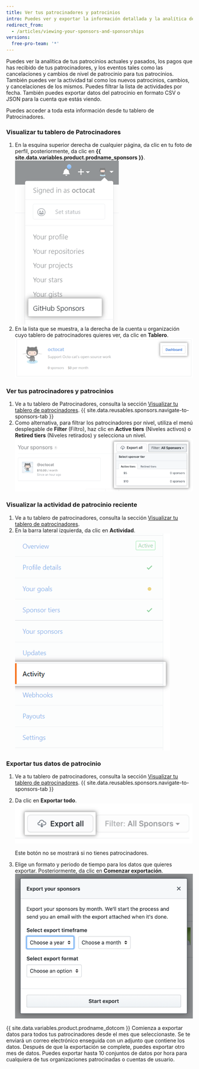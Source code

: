 ```yaml
---
title: Ver tus patrocinadores y patrocinios
intro: Puedes ver y exportar la información detallada y la analítica de tus patrocinadores y patrocinios.
redirect_from:
  - /articles/viewing-your-sponsors-and-sponsorships
versions:
  free-pro-team: '*'
---
```


Puedes ver la analítica de tus patrocinios actuales y pasados, los pagos que has recibido de tus patrocinadores, y los eventos tales como las cancelaciones y cambios de nivel de patrocinio para tus patrocinios. También puedes ver la actividad tal como los nuevos patrocinios, cambios, y cancelaciones de los mismos. Puedes filtrar la lista de actividades por fecha. También puedes exportar datos del patrocinio en formato CSV o JSON para la cuenta que estás viendo.

Puedes acceder a toda esta información desde tu tablero de Patrocinadores.

### Visualizar tu tablero de Patrocinadores

1. En la esquina superior derecha de cualquier página, da clic en tu foto de perfil, posteriormente, da clic en **{{ site.data.variables.product.prodname_sponsors }}**. ![Botón de {{ site.data.variables.product.prodname_sponsors }}](/assets/images/help/sponsors/access-github-sponsors-dashboard.png)
2. En la lista que se muestra, a la derecha de la cuenta u organización cuyo tablero de patrocinadores quieres ver, da clic en **Tablero**. ![Botón de tablero para patrocinadores del desarrollador](/assets/images/help/sponsors/dev-sponsors-dashboard-button.png)

### Ver tus patrocinadores y patrocinios

1. Ve a tu tablero de Patrocinadores, consulta la sección [Visualizar tu tablero de patrocinadores](#viewing-your-sponsors-dashboard).
{{ site.data.reusables.sponsors.navigate-to-sponsors-tab }}
1. Como alternativa, para filtrar los patrocinadores por nivel, utiliza el menú desplegable de **Filter** (Filtro), haz clic en **Active tiers** (Niveles activos) o **Retired tiers** (Niveles retirados) y selecciona un nivel. ![Menú desplegable para filtrar por nivel](/assets/images/help/sponsors/filter-drop-down.png)

### Visualizar la actividad de patrocinio reciente

1. Ve a tu tablero de patrocinadores, consulta la sección [Visualizar tu tablero de patrocinadores](#viewing-your-sponsors-dashboard).
1. En la barra lateral izquierda, da clic en **Actividad**. ![Pestaña de actividad](/assets/images/help/sponsors/activity-tab.png)

### Exportar tus datos de patrocinio

1. Ve a tu tablero de patrocinadores, consulta la sección [Visualizar tu tablero de patrocinadores](#viewing-your-sponsors-dashboard).
{{ site.data.reusables.sponsors.navigate-to-sponsors-tab }}
1. Da clic en **Exportar todo**. ![Botón de exportar todo](/assets/images/help/sponsors/export-all.png)

   Este botón no se mostrará si no tienes patrocinadores.

1. Elige un formato y periodo de tiempo para los datos que quieres exportar. Posteriormente, da clic en **Comenzar exportación**. ![Opciones para exportar datos](/assets/images/help/sponsors/export-your-sponsors.png)

  {{ site.data.variables.product.prodname_dotcom }} Comienza a exportar datos para todos tus patrocinadores desde el mes que seleccionaste. Se te enviará un correo electrónico enseguida con un adjunto que contiene los datos. Después de que la exportación se complete, puedes exportar otro mes de datos. Puedes exportar hasta 10 conjuntos de datos por hora para cualquiera de tus organizaciones patrocinadas o cuentas de usuario.
